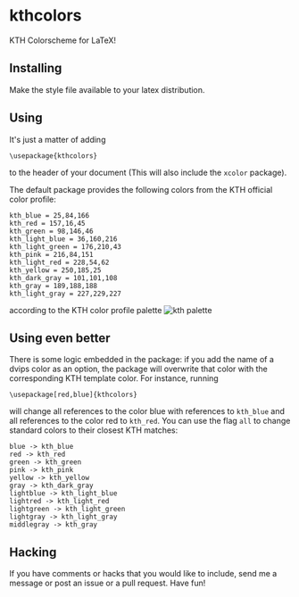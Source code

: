 # kthcolors
KTH Colorscheme for LaTeX!

## Installing
Make the style file available to your latex distribution.

## Using
It's just a matter of adding
```
\usepackage{kthcolors}
```
to the header of your document (This will also include the `xcolor` package).

The default package provides the following colors from the KTH official color profile:
```
kth_blue = 25,84,166
kth_red = 157,16,45
kth_green = 98,146,46
kth_light_blue = 36,160,216
kth_light_green = 176,210,43
kth_pink = 216,84,151
kth_light_red = 228,54,62
kth_yellow = 250,185,25
kth_dark_gray = 101,101,108
kth_gray = 189,188,188
kth_light_gray = 227,229,227
```
according to the KTH color profile palette
![kth palette](https://intra.kth.se/polopoly_fs/1.486828!/image/fargreferens_png.png)

## Using even better
There is some logic embedded in the package: if you add the name of a dvips color as an option, the package will overwrite that color with the corresponding KTH template color. For instance, running
```
\usepackage[red,blue]{kthcolors}
```
will change all references to the color blue with references to `kth_blue` and all references to the color red to `kth_red`. You can use the flag `all` to change standard colors to their closest KTH matches:
```
blue -> kth_blue
red -> kth_red
green -> kth_green
pink -> kth_pink
yellow -> kth_yellow
gray -> kth_dark_gray
lightblue -> kth_light_blue
lightred -> kth_light_red
lightgreen -> kth_light_green
lightgray -> kth_light_gray
middlegray -> kth_gray
```

## Hacking
If you have comments or hacks that you would like to include, send me a message or post an issue or a pull request. Have fun!
